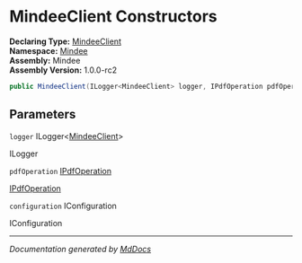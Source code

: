 ﻿<!--  
  <auto-generated>   
    The contents of this file were generated by a tool.  
    Changes to this file may be list if the file is regenerated  
  </auto-generated>   
-->

# MindeeClient Constructors

**Declaring Type:** [MindeeClient](../index.md)  
**Namespace:** [Mindee](../../index.md)  
**Assembly:** Mindee  
**Assembly Version:** 1.0.0\-rc2

```csharp
public MindeeClient(ILogger<MindeeClient> logger, IPdfOperation pdfOperation, IConfiguration configuration);
```

## Parameters

`logger`  ILogger\<[MindeeClient](../index.md)\>

ILogger

`pdfOperation`  [IPdfOperation](../../Pdf/IPdfOperation/index.md)

[IPdfOperation](../../Pdf/IPdfOperation/index.md)

`configuration`  IConfiguration

IConfiguration

___

*Documentation generated by [MdDocs](https://github.com/ap0llo/mddocs)*
